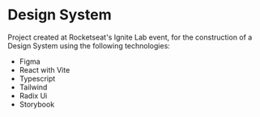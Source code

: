 # Design System

Project created at Rocketseat's Ignite Lab event, for the construction of a Design System using the following technologies:

- Figma
- React with Vite
- Typescript
- Tailwind
- Radix Ui
- Storybook
